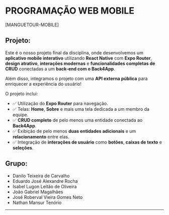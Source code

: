# PROGRAMAÇÃO WEB MOBILE

[MANGUETOUR-MOBILE]

## Projeto:

Este é o nosso projeto final da disciplina, onde desenvolvemos um **aplicativo mobile interativo** utilizando **React Native** com **Expo Router**, **design atrativo**, **interações modernas** e **funcionalidades completas de CRUD** conectadas a um **back-end com o Back4App**.

Além disso, integramos o projeto com uma **API externa pública** para enriquecer a experiência do usuário!

O projeto inclui:

- ✅ Utilização do **Expo Router** para navegação.
- ✅ Telas: **Home**, **Sobre** e mais uma tela dedicada a um membro da equipe.
- ✅ **CRUD completo** de pelo menos uma entidade conectada ao **Back4App**.
- ✅ Exibição de pelo menos **duas entidades adicionais** e um **relacionamento** entre elas.
- ✅ Integração de **interações de usuário** como **botões**, **caixas de texto** e **seleções**.

## Grupo:

- Danilo Teixeira de Carvalho
- Eduardo José Alexandre Rocha
- Isabel Lugon Leitão de Oliveira
- João Gabriel Magalhães
- José Roberval Vieira Gomes Neto
- Nathan Mansur Tenório

---
